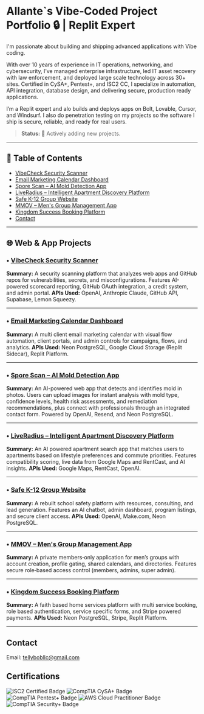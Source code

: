 # Allante`s Vibe‑Coded Project Portfolio 🔒 | Replit Expert

I'm passionate about building and shipping advanced applications with Vibe coding.

With over 10 years of experience in IT operations, networking, and cybersecurity, I’ve managed enterprise infrastructure, led IT asset recovery with law enforcement, and deployed large scale technology across 30+ sites. Certified in CySA+, Pentest+, and ISC2 CC, I specialize in automation, API integration, database design, and delivering secure, production ready applications.

I’m a Replit expert and alo builds and deploys apps on Bolt, Lovable, Cursor, and Windsurf. I also do penetration testing on my projects so the software I ship is secure, reliable, and ready for real users.

> **Status:** 🔄 Actively adding new projects.


---


## 🧭 Table of Contents
- [VibeCheck Security Scanner](#-vibecheck-security-scanner)
- [Email Marketing Calendar Dashboard](#-email-marketing-calendar-dashboard)
- [Spore Scan – AI Mold Detection App](#-spore-scan--ai-mold-detection-app)
- [LiveRadius – Intelligent Apartment Discovery Platform](#-liveradius--intelligent-apartment-discovery-platform)
- [Safe K-12 Group Website](#-safe-k-12-group-website)
- [MMOV – Men's Group Management App](#-mmov--mens-group-management-app)
- [Kingdom Success Booking Platform](#-kingdom-success-booking-platform)
- [Contact](#contact)

---


## 🌐 Web & App Projects

### • [VibeCheck Security Scanner](projects/VibeCheck.md)  
**Summary:** A security scanning platform that analyzes web apps and GitHub repos for vulnerabilities, secrets, and misconfigurations. Features AI-powered scorecard reporting, GitHub OAuth integration, a credit system, and admin portal. **APIs Used:** OpenAI, Anthropic Claude, GitHub API, Supabase, Lemon Squeezy.

---

### • [Email Marketing Calendar Dashboard](projects/EmailMarketingCalendar.md)  
**Summary:** A multi client email marketing calendar with visual flow automation, client portals, and admin controls for campaigns, flows, and analytics. **APIs Used:** Neon PostgreSQL, Google Cloud Storage (Replit Sidecar), Replit Platform.

---

### • [Spore Scan – AI Mold Detection App](projects/SPORE.md)  
**Summary:** An AI-powered web app that detects and identifies mold in photos. Users can upload images for instant analysis with mold type, confidence levels, health risk assessments, and remediation recommendations, plus connect with professionals through an integrated contact form. Powered by OpenAI, Resend, and Neon PostgreSQL.

---

### • [LiveRadius – Intelligent Apartment Discovery Platform](projects/LiveRadius.md)  
**Summary:** An AI powered apartment search app that matches users to apartments based on lifestyle preferences and commute priorities. Features compatibility scoring, live data from Google Maps and RentCast, and AI insights. **APIs Used:** Google Maps, RentCast, OpenAI.

---

### • [Safe K-12 Group Website](projects/SafeK12.md)  
**Summary:** A rebuilt school safety platform with resources, consulting, and lead generation. Features an AI chatbot, admin dashboard, program listings, and secure client access. **APIs Used:** OpenAI, Make.com, Neon PostgreSQL.

---

### • [MMOV – Men's Group Management App](projects/MMOV.md)
**Summary:** A private members‑only application for men’s groups with account creation, profile gating, shared calendars, and directories. Features secure role‑based access control (members, admins, super admin).

---

### • [Kingdom Success Booking Platform](projects/KingdomSuccess.md)  
**Summary:** A faith based home services platform with multi service booking, role based authentication, service specific forms, and Stripe powered payments. **APIs Used:** Neon PostgreSQL, Stripe, Replit Platform.

---

## Contact
Email: [tellybobllc@gmail.com](mailto:tellybobllc@gmail.com)


## Certifications
<div>
<img src="https://img.shields.io/badge/-ISC2%20Certified-000080?style=for-the-badge&logo=ISC2&logoColor=white" alt="ISC2 Certified Badge" />
<img src="https://img.shields.io/badge/-CySA%2B-006400?style=for-the-badge&logo=CompTIA&logoColor=white" alt="CompTIA CySA+ Badge" /> 
<img src="https://img.shields.io/badge/-CompTIA%20Pentest%2B-FF4500?style=for-the-badge&logo=CompTIA&logoColor=white" alt="CompTIA Pentest+ Badge" />
<img src="https://img.shields.io/badge/-AWS%20Cloud%20Practitioner-FF9900?style=for-the-badge&logo=Amazon%20AWS&logoColor=white" alt="AWS Cloud Practitioner Badge" />
<img src="https://img.shields.io/badge/-CompTIA%20Security%2B-0078D4?style=for-the-badge&logo=CompTIA&logoColor=white" alt="CompTIA Security+ Badge" /> 
</div>
